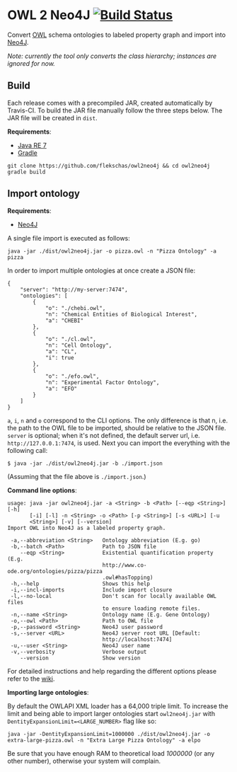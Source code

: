 # OWL 2 Neo4J [![Build Status](https://travis-ci.org/flekschas/owl2neo4j.svg?branch=master)](https://travis-ci.org/flekschas/owl2neo4j)

Convert [OWL](owl) schema ontologies to labeled property graph and import into [Neo4J](neo4j).

_Note: currently the tool only converts the class hierarchy; instances are ignored for now._

## Build

Each release comes with a precompiled JAR, created automatically by Travis-CI. To build the JAR file manually follow the three steps below. The JAR file will be created in `dist`.

**Requirements**:

* [Java RE 7](jre7)
* [Gradle](gradle)

```
git clone https://github.com/flekschas/owl2neo4j && cd owl2neo4j
gradle build
```

## Import ontology

**Requirements**:

* [Neo4J](neo4j)

A single file import is executed as follows:

```
java -jar ./dist/owl2neo4j.jar -o pizza.owl -n "Pizza Ontology" -a pizza
```

In order to import multiple ontologies at once create a JSON file:

```
{
	"server": "http://my-server:7474",
    "ontologies": [
        {
            "o": "./chebi.owl",
            "n": "Chemical Entities of Biological Interest",
            "a": "CHEBI"
        },
        {
            "o": "./cl.owl",
            "n": "Cell Ontology",
            "a": "CL",
            "i": true
        },
        {
            "o": "./efo.owl",
            "n": "Experimental Factor Ontology",
            "a": "EFO"
        }
    ]
}
```

`a`, `i`, `n` and `o` correspond to the CLI options. The only difference is that n, i.e. the path to the OWL file to be imported, should be relative to the JSON file. `server` is optional; when it's not defined, the default server url, i.e. `http://127.0.0.1:7474`, is used.
Next you can import the everything with the following call:

```
$ java -jar ./dist/owl2neo4j.jar -b ./import.json
```

(Assuming that the file above is `./import.json`.)

**Command line options**:

```
usage: java -jar owl2neo4j.jar -a <String> -b <Path> [--eqp <String>] [-h]
       [-i] [-l] -n <String> -o <Path> [-p <String>] [-s <URL>] [-u
       <String>] [-v] [--version]
Import OWL into Neo4J as a labeled property graph.

 -a,--abbreviation <String>   Ontology abbreviation (E.g. go)
 -b,--batch <Path>            Path to JSON file
    --eqp <String>            Existential quantification property (E.g.
                              http://www.co-ode.org/ontologies/pizza/pizza
                              .owl#hasTopping)
 -h,--help                    Shows this help
 -i,--incl-imports            Include import closure
 -l,--no-local                Don't scan for locally available OWL files
                              to ensure loading remote files.
 -n,--name <String>           Ontology name (E.g. Gene Ontology)
 -o,--owl <Path>              Path to OWL file
 -p,--password <String>       Neo4J user password
 -s,--server <URL>            Neo4J server root URL [Default:
                              http://localhost:7474]
 -u,--user <String>           Neo4J user name
 -v,--verbosity               Verbose output
    --version                 Show version
```

For detailed instructions and help regarding the different options please refer to the [wiki](./wiki).

**Importing large ontologies**:

By default the OWLAPI XML loader has a 64,000 triple limit. To increase the limit and being able to import larger ontologies start `owl2neo4j.jar` with `DentityExpansionLimit=<LARGE_NUMBER>` flag like so:

```
java -jar -DentityExpansionLimit=1000000 ./dist/owl2neo4j.jar -o extra-large-pizza.owl -n "Extra Large Pizza Ontology" -a elpo
```

Be sure that you have enough RAM to theoretical load _1000000_ (or any other number), otherwise your system will complain.

[gradle]:https://gradle.org/
[jre7]:http://www.oracle.com/technetwork/java/javase/downloads/jre7-downloads-1880261.html
[neo4j]:http://neo4j.com/
[owl]:www.w3.org/2004/OWL/
